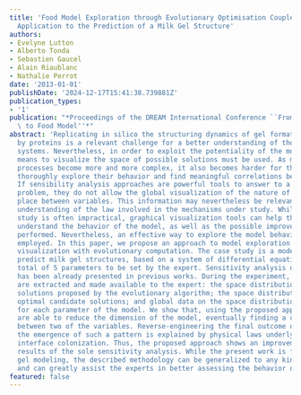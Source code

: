 ```yaml
---
title: 'Food Model Exploration through Evolutionary Optimisation Coupled with Visualisation:
  Application to the Prediction of a Milk Gel Structure'
authors:
- Evelyne Lutton
- Alberto Tonda
- Sebastien Gaucel
- Alain Riaublanc
- Nathalie Perrot
date: '2013-01-01'
publishDate: '2024-12-17T15:41:38.739881Z'
publication_types:
- '1'
publication: "*Proceedings of the DREAM International Conference ``From Model Foods\
  \ to Food Model''*"
abstract: 'Replicating in silico the structuring dynamics of gel formation stabilized
  by proteins is a relevant challenge for a better understanding of those complex
  systems. Nevertheless, in order to exploit the potentiality of the models, effective
  means to visualize the space of possible solutions must be used. As models of food
  processes become more and more complex, it also becomes harder for the experts to
  thoroughly explore their behavior and find meaningful correlations between parameters.
  If sensibility analysis approaches are powerful tools to answer to a part of this
  problem, they do not allow the global visualization of the nature of the link taking
  place between variables. This information may nevertheless be relevant for a better
  understanding of the law involved in the mechanisms under study. While an analytical
  study is often impractical, graphical visualization tools can help the user to better
  understand the behavior of the model, as well as the possible improvements to be
  performed. Nevertheless, an effective way to explore the model behavior must be
  employed. In this paper, we propose an approach to model exploration that couples
  visualization with evolutionary computation. The case study is a model devised to
  predict milk gel structures, based on a system of differential equations with a
  total of 5 parameters to be set by the expert. Sensitivity analysis on the model
  has been already presented in previous works. During the experiment, several meta-data
  are extracted and made available to the expert: the space distribution of all candidate
  solutions proposed by the evolutionary algorithm; the space distribution of all
  optimal candidate solutions; and global data on the space distribution of the points,
  for each parameter of the model. We show that, using the proposed approach, experts
  are able to reduce the dimension of the model, eventually finding a correlation
  between two of the variables. Reverse-engineering the final outcome of the experiment,
  the emergence of such a pattern is explained by physical laws underlying the oil-in-water
  interface colonization. Thus, the proposed approach shows an improvement over the
  results of the sole sensitivity analysis. While the present work is focused on milk
  gel modeling, the described methodology can be generalized to any kind of phenomenon,
  and can greatly assist the experts in better assessing the behavior of their models.'
featured: false
---
```

